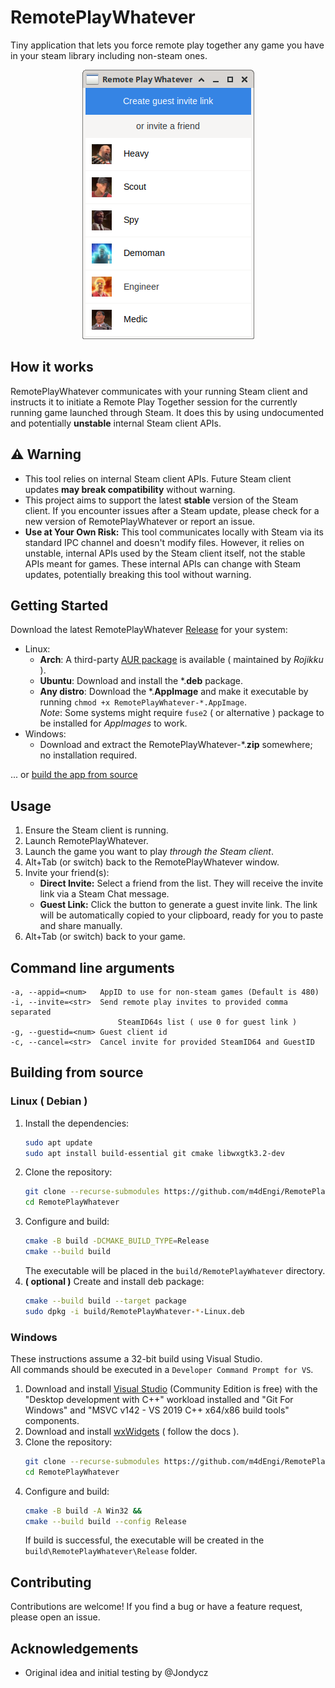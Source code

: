 # RemotePlayWhatever
Tiny application that lets you force remote play together any game you have in your steam library including non-steam ones.

<p align="center">
    <img src="assets/rpw_screen.png" alt="RemotePlayWhatever screenshot">
</p>

## How it works
RemotePlayWhatever communicates with your running Steam client and instructs it to initiate a Remote Play Together session for the currently running game launched through Steam. It does this by using undocumented and potentially **unstable** internal Steam client APIs.

## ⚠️ Warning
- This tool relies on internal Steam client APIs. Future Steam client updates **may break compatibility** without warning.
- This project aims to support the latest **stable** version of the Steam client. If you encounter issues after a Steam update, please check for a new version of RemotePlayWhatever or report an issue.
- **Use at Your Own Risk:** This tool communicates locally with Steam via its standard IPC channel and doesn't modify files. However, it relies on unstable, internal APIs used by the Steam client itself, not the stable APIs meant for games. These internal APIs can change with Steam updates, potentially breaking this tool without warning.

## Getting Started
Download the latest RemotePlayWhatever [Release](https://github.com/m4dEngi/RemotePlayWhatever/releases/latest) for your system:
- Linux: 
    - **Arch**: A third-party [AUR package](https://aur.archlinux.org/packages/remoteplaywhatever) is available ( maintained by *Rojikku* ).
    - **Ubuntu**: Download and install the *.**deb** package.
    - **Any distro**: Download the *.**AppImage** and make it executable by running `chmod +x RemotePlayWhatever-*.AppImage`. \
    *Note*: Some systems might require `fuse2` ( or alternative ) package to be installed for *AppImages* to work.
- Windows:
    - Download and extract the RemotePlayWhatever-*.**zip** somewhere; no installation required.

... or [build the app from source](#building-from-source)

## Usage
1. Ensure the Steam client is running.
2. Launch RemotePlayWhatever.
3. Launch the game you want to play *through the Steam client*.
4. Alt+Tab (or switch) back to the RemotePlayWhatever window.
5. Invite your friend(s):
    - **Direct Invite:** Select a friend from the list. They will receive the invite link via a Steam Chat message.
    - **Guest Link:** Click the button to generate a guest invite link. The link will be automatically copied to your clipboard, ready for you to paste and share manually.
6. Alt+Tab (or switch) back to your game.

## Command line arguments
```
-a, --appid=<num>  	AppID to use for non-steam games (Default is 480)
-i, --invite=<str> 	Send remote play invites to provided comma separated 
                        SteamID64s list ( use 0 for guest link ) 
-g, --guestid=<num>	Guest client id
-c, --cancel=<str> 	Cancel invite for provided SteamID64 and GuestID
```

## Building from source
### Linux ( Debian )
1. Install the dependencies:
    ```bash
    sudo apt update
    sudo apt install build-essential git cmake libwxgtk3.2-dev
    ```
2. Clone the repository:
    ```bash
    git clone --recurse-submodules https://github.com/m4dEngi/RemotePlayWhatever.git
    cd RemotePlayWhatever
    ```
3. Configure and build:
    ```bash
    cmake -B build -DCMAKE_BUILD_TYPE=Release
    cmake --build build
    ```
    The executable will be placed in the `build/RemotePlayWhatever` directory.
4. **( optional )** Create and install deb package:
    ```bash
    cmake --build build --target package
    sudo dpkg -i build/RemotePlayWhatever-*-Linux.deb
    ```

### Windows
These instructions assume a 32-bit build using Visual Studio. \
All commands should be executed in a `Developer Command Prompt for VS`.

1. Download and install [Visual Studio](https://visualstudio.microsoft.com/) (Community Edition is free) with the "Desktop development with C++" workload installed and "Git For Windows" and "MSVC v142 - VS 2019 C++ x64/x86 build tools" components.
2. Download and install [wxWidgets](https://wxwidgets.org/) ( follow the docs ).
3. Clone the repository:
    ```bash
    git clone --recurse-submodules https://github.com/m4dEngi/RemotePlayWhatever.git && 
    cd RemotePlayWhatever
    ```
4. Configure and build:
    ```bash
    cmake -B build -A Win32 && 
    cmake --build build --config Release
    ```
    If build is successful, the executable will be created in the `build\RemotePlayWhatever\Release` folder.

## Contributing
Contributions are welcome! If you find a bug or have a feature request, please open an issue.

## Acknowledgements
- Original idea and initial testing by @Jondycz
